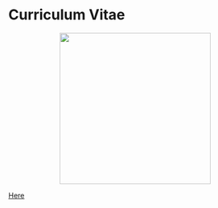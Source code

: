 # Curriculum Vitae

<p align="center">
  <img height="300" src="https://media.giphy.com/media/xT9Igype7EcLq9fbC8/giphy.gif">
</p>

[Here](https://github.com/atsukotominaga/cv/blob/main/CV.pdf)